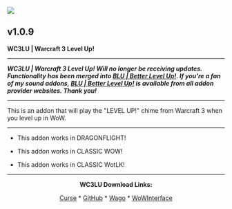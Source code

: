[![](https://img.shields.io/static/v1?label=Donate&message=CashApp&color=brightgreen)](https://bit.ly/3fyxxSU)

v1.0.9
------------------------------

**WC3LU | Warcraft 3 Level Up!**

------------------------------

***WC3LU | Warcraft 3 Level Up! Will no longer be receiving updates. Functionality has been merged into [BLU | Better Level Up!](https://www.curseforge.com/wow/addons/blu-better-level-up "This link takes you to the Curseforge.com website, you may download it here and help support the developers."). If you're a fan of my sound addons, [BLU | Better Level Up!](https://www.curseforge.com/wow/addons/blu-better-level-up "This link takes you to the Curseforge.com website, you may download it here and help support the developers.") is available from all addon provider websites. Thank you!***

------------------------------

This is an addon that will play the "LEVEL UP!" chime from Warcraft 3 when you level up in WoW.

------------------------------

- This addon works in DRAGONFLIGHT!

- This addon works in CLASSIC WOW!

- This addon works in CLASSIC WotLK!

------------------------------
<div align="center">

**WC3LU Download Links:**

[Curse](https://www.curseforge.com/wow/addons/wc3lu-warcraft-3-level-up "This link takes you to the Curseforge.com website, you may download it here and help support the developers.") * [GitHub](https://github.com/donniedice/WC3LU "This link takes you to the GitHub.com website, you may download it here.") * [Wago](https://addons.wago.io/addons/wc3lu "This link takes you to the Wago.io website, you may download it here and help support the developers.") * [WoWInterface](https://www.wowinterface.com/downloads/info26266-WC3LU-Warcraft3LevelUp.html "This link takes you to the WoWInterface.com website, you may download it here.")

</div>
